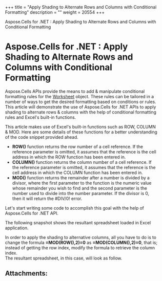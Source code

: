 +++
title = "Apply Shading to Alternate Rows and Columns with Conditional Formatting" 
description = "" 
weight = 20554 
+++

Aspose.Cells for .NET : Apply Shading to Alternate Rows and Columns with Conditional Formatting  

# Aspose.Cells for .NET : Apply Shading to Alternate Rows and Columns with Conditional Formatting


Aspose.Cells APIs provide the means to add & manipulate conditional formatting rules for the [Worksheet](https://apireference.aspose.com/net/cells/aspose.cells/worksheet) object. These rules can be tailored in a number of ways to get the desired formatting based on conditions or rules. This article will demonstrate the use of Aspose.Cells for .NET APIs to apply shading to alternate rows & columns with the help of conditional formatting rules and Excel's built-in functions.

This article makes use of Excel's built-in functions such as ROW, COLUMN & MOD. Here are some details of these functions for a better understanding of the code snippet provided ahead.

*   **ROW()** function returns the row number of a cell reference. If the reference parameter is omitted, it assumes that the reference is the cell address in which the ROW function has been entered in.
*   **COLUMN()** function returns the column number of a cell reference. If the reference parameter is omitted, it assumes that the reference is the cell address in which the COLUMN function has been entered in.
*   **MOD()** function returns the remainder after a number is divided by a divisor, where the first parameter to the function is the numeric value whose remainder you wish to find and the second parameter is the number used to divide into the number parameter. If the divisor is 0, then it will return the #DIV/0! error.

Let's start writing some code to accomplish this goal with the help of Aspose.Cells for .NET API.

  
The following snapshot shows the resultant spreadsheet loaded in Excel application.


In order to apply the shading to alternative columns, all you have to do is to change the formula **\=MOD(ROW(),2)=0** as **\=MOD(COLUMN(),2)=0**, that is; instead of getting the row index, modify the formula to retrieve the column index.  
The resultant spreadsheet, in this case, will look as follow.


## Attachments:



